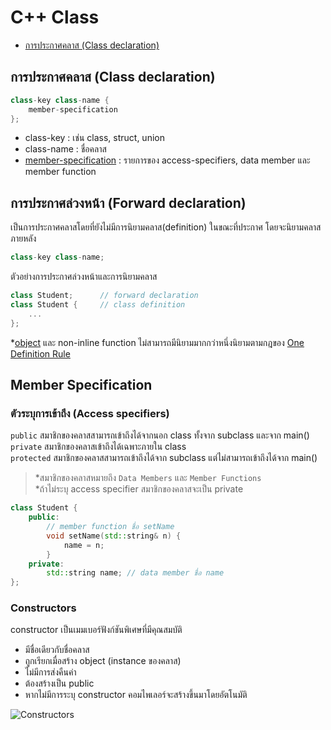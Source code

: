 # C++ Class
* [การประกาศคลาส (Class declaration)](#S-class-structure)   
## <a name="S-class-structure"></a>การประกาศคลาส (Class declaration)
```c++
class-key class-name {
    member-specification
};
```
* class-key :   เช่น class, struct, union   
* class-name : ชื่อคลาส   
* [member-specification](#S-member-specification) : รายการของ access-specifiers, data member และ member function   

## การประกาศล่วงหน้า (Forward declaration)
เป็นการประกาศคลาสโดยที่ยังไม่มีการนิยามคลาส(definition) ในขณะที่ประกาศ โดยจะนิยามคลาสภายหลัง
```c++
class-key class-name;
```
ตัวอย่างการประกาศล่วงหน้าและการนิยามคลาส
```c++
class Student;      // forward declaration
class Student {     // class definition
    ...
};
```
\*[object](https://en.wikipedia.org/wiki/Object_(computer_science)) และ non-inline function ไม่สามารถมีนิยามมากกว่าหนึ่งนิยามตามกฎของ [One Definition Rule](https://en.wikipedia.org/wiki/One_Definition_Rule)   
## <a name="S-member-specification"></a>Member Specification
### ตัวระบุการเข้าถึง (Access specifiers)
`public`    สมาชิกของคลาสสามารถเข้าถึงได้จากนอก class ทั้งจาก subclass และจาก main()   
`private`   สมาชิกของคลาสเข้าถึงได้เฉพาะภายใน class   
`protected` สมาชิกของคลาสสามารถเข้าถึงได้จาก subclass แต่ไม่สามารถเข้าถึงได้จาก main()   
>\*สมาชิกของคลาสหมายถึง `Data Members` และ `Member Functions`   
>\*ถ้าไม่ระบุ access specifier สมาชิกของคลาสจะเป็น private   

```c++
class Student {
    public:
        // member function ชื่อ setName
        void setName(std::string& n) {
            name = n;
        }
    private:
        std::string name; // data member ชื่อ name
};
```
### Constructors
constructor เป็นเมมเบอร์ฟังก์ชันพิเศษที่มีคุณสมบัติ   
- มีชื่อเดียวกับชื่อคลาส
- ถูกเรียกเมื่อสร้าง object (instance ของคลาส)
- ไม่มีการส่งคืนค่า
- ต้องสร้างเป็น public
- หากไม่มีการระบุ constructor คอมไพเลอร์จะสร้างขึ้นมาโดยอัตโนมัติ   

![Constructors](https://media.geeksforgeeks.org/wp-content/cdn-uploads/20191128195435/CPP-Constructors.png)
